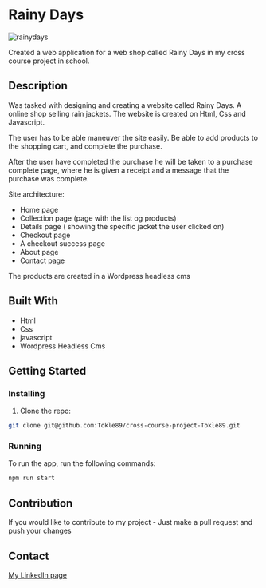 # Rainy Days

![rainydays](https://github.com/Tokle89/cross-course-project-Tokle89/assets/94007467/f2999ee2-7b62-4258-999c-84773d473afd)


Created a web application for a web shop called Rainy Days in my cross course project in school.

## Description

Was tasked with designing and creating a website called Rainy Days. A online shop selling rain jackets.
The website is created on Html, Css and Javascript.

The user has to be able maneuver the site easily. Be able to add products to the shopping cart, and complete the purchase.

After the user have completed the purchase he will be taken to a purchase complete page, where he is given a receipt and a message that the purchase was complete.

Site architecture:

- Home page
- Collection page (page with the list og products)
- Details page ( showing the specific jacket the user clicked on)
- Checkout page
- A checkout success page
- About page
- Contact page

The products are created in a Wordpress headless cms

## Built With

- Html
- Css
- javascript
- Wordpress Headless Cms

## Getting Started

### Installing

1. Clone the repo:

```bash
git clone git@github.com:Tokle89/cross-course-project-Tokle89.git
```

### Running

To run the app, run the following commands:

```bash
npm run start
```

## Contribution

If you would like to contribute to my project - Just make a pull request and push your changes

## Contact

[My LinkedIn page](https://www.linkedin.com/in/fredrik-tokle-0994a023b/)
